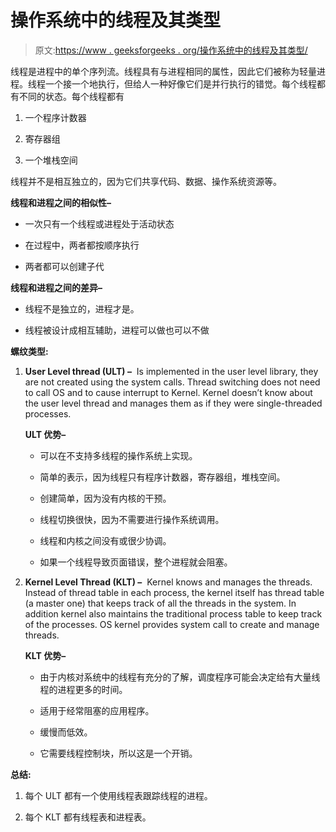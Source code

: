 # 操作系统中的线程及其类型

> 原文:[https://www . geeksforgeeks . org/操作系统中的线程及其类型/](https://www.geeksforgeeks.org/threads-and-its-types-in-operating-system/)

线程是进程中的单个序列流。线程具有与进程相同的属性，因此它们被称为轻量进程。线程一个接一个地执行，但给人一种好像它们是并行执行的错觉。每个线程都有不同的状态。每个线程都有

1.  一个程序计数器

2.  寄存器组

3.  一个堆栈空间

线程并不是相互独立的，因为它们共享代码、数据、操作系统资源等。

**线程和进程之间的相似性–**

*   一次只有一个线程或进程处于活动状态

*   在过程中，两者都按顺序执行

*   两者都可以创建子代

**线程和进程之间的差异–**

*   线程不是独立的，进程才是。

*   线程被设计成相互辅助，进程可以做也可以不做

**螺纹类型:**

1.  **User Level thread (ULT) –** 
    Is implemented in the user level library, they are not created using the system calls. Thread switching does not need to call OS and to cause interrupt to Kernel. Kernel doesn’t know about the user level thread and manages them as if they were single-threaded processes. 

    **ULT 优势–**

    *   可以在不支持多线程的操作系统上实现。

    *   简单的表示，因为线程只有程序计数器，寄存器组，堆栈空间。

    *   创建简单，因为没有内核的干预。

    *   线程切换很快，因为不需要进行操作系统调用。

    *   线程和内核之间没有或很少协调。

    *   如果一个线程导致页面错误，整个进程就会阻塞。

2.  **Kernel Level Thread (KLT) –** 
    Kernel knows and manages the threads. Instead of thread table in each process, the kernel itself has thread table (a master one) that keeps track of all the threads in the system. In addition kernel also maintains the traditional process table to keep track of the processes. OS kernel provides system call to create and manage threads. 

    **KLT 优势–**

    *   由于内核对系统中的线程有充分的了解，调度程序可能会决定给有大量线程的进程更多的时间。

    *   适用于经常阻塞的应用程序。

    *   缓慢而低效。

    *   它需要线程控制块，所以这是一个开销。

**总结:**

1.  每个 ULT 都有一个使用线程表跟踪线程的进程。

2.  每个 KLT 都有线程表和进程表。